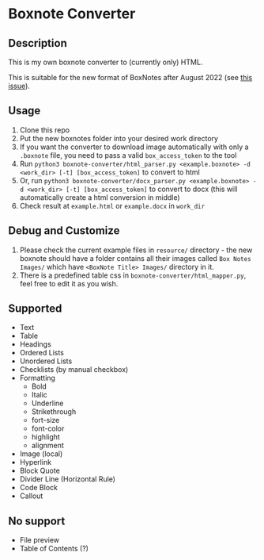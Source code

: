 # Boxnote Converter

## Description
This is my own boxnote converter to (currently only) HTML.

This is suitable for the new format of BoxNotes after August 2022 (see [this issue](https://github.com/alexwennerberg/boxnotes2html/issues/3)).

## Usage
1. Clone this repo
1. Put the new boxnotes folder into your desired work directory
1. If you want the converter to download image automatically with only a `.boxnote` file, you need to pass a valid `box_access_token` to the tool
1. Run `python3 boxnote-converter/html_parser.py <example.boxnote> -d <work_dir> [-t] [box_access_token]` to convert to html
1. Or, run `python3 boxnote-converter/docx_parser.py <example.boxnote> -d <work_dir> [-t] [box_access_token]` to convert to docx (this will automatically create a html conversion in middle)
1. Check result at `example.html` or `example.docx` in `work_dir`

## Debug and Customize
1. Please check the current example files in `resource/` directory - the new boxnote should have a folder contains all their images called `Box Notes Images/` which have `<BoxNote Title> Images/` directory in it.
1. There is a predefined table css in `boxnote-converter/html_mapper.py`, feel free to edit it as you wish.

## Supported
 - Text
 - Table
 - Headings
 - Ordered Lists
 - Unordered Lists
 - Checklists (by manual checkbox)
 - Formatting
    - Bold
    - Italic
    - Underline
    - Strikethrough
    - fort-size
    - font-color
    - highlight
    - alignment
 - Image (local)
 - Hyperlink
 - Block Quote
 - Divider Line (Horizontal Rule)
 - Code Block
 - Callout

## No support
 - File preview
 - Table of Contents (?)
